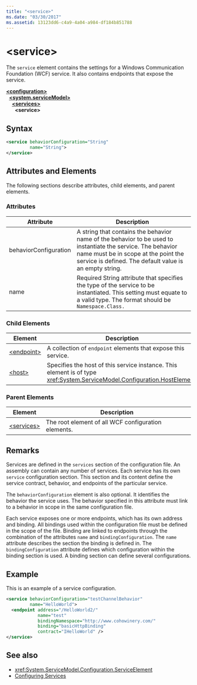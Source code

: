 ```yaml
---
title: "<service>"
ms.date: "03/30/2017"
ms.assetid: 13123dd6-c4a9-4a04-a984-df184b851788
---
```

# \<service>
The `service` element contains the settings for a Windows Communication Foundation (WCF) service. It also contains endpoints that expose the service.  
  
[**\<configuration>**](../configuration-element.md)\
&nbsp;&nbsp;[**\<system.serviceModel>**](system-servicemodel.md)\
&nbsp;&nbsp;&nbsp;&nbsp;[**\<services>**](services.md)\
&nbsp;&nbsp;&nbsp;&nbsp;&nbsp;&nbsp;**\<service>**  
  
## Syntax  
  
```xml  
<service behaviorConfiguration="String"
         name="String">
</service>
```  
  
## Attributes and Elements  
 The following sections describe attributes, child elements, and parent elements.  
  
### Attributes  
  
|Attribute|Description|  
|---------------|-----------------|  
|behaviorConfiguration|A string that contains the behavior name of the behavior to be used to instantiate the service. The behavior name must be in scope at the point the service is defined. The default value is an empty string.|  
|name|Required String attribute that specifies the type of the service to be instantiated. This setting must equate to a valid type. The format should be `Namespace.Class.`|  
  
### Child Elements  
  
|Element|Description|  
|-------------|-----------------|  
|[\<endpoint>](endpoint-element.md)|A collection of `endpoint` elements that expose this service.|  
|[\<host>](host.md)|Specifies the host of this service instance. This element is of type <xref:System.ServiceModel.Configuration.HostElement>.|  
  
### Parent Elements  
  
|Element|Description|  
|-------------|-----------------|  
|[\<services>](services.md)|The root element of all WCF configuration elements.|  
  
## Remarks  
 Services are defined in the `services` section of the configuration file. An assembly can contain any number of services. Each service has its own `service` configuration section. This section and its content define the service contract, behavior, and endpoints of the particular service.  
  
 The `behaviorConfiguration` element is also optional. It identifies the behavior the service uses. The behavior specified in this attribute must link to a behavior in scope in the same configuration file.  
  
 Each service exposes one or more endpoints, which has its own address and binding. All bindings used within the configuration file must be defined in the scope of the file. Binding are linked to endpoints through the combination of the attributes `name` and `bindingConfiguration`. The `name` attribute describes the section the binding is defined in. The `bindingConfiguration` attribute defines which configuration within the binding section is used. A binding section can define several configurations.  
  
## Example  
 This is an example of a service configuration.  
  
```xml  
<service behaviorConfiguration="testChannelBehavior"
         name="HelloWorld">
  <endpoint address="/HelloWorld2/"
            name="test"
            bindingNamespace="http://www.cohowinery.com/"
            binding="basicHttpBinding"
            contract="IHelloWorld" />
</service>
```  
  
## See also

- <xref:System.ServiceModel.Configuration.ServiceElement>
- [Configuring Services](../../../wcf/configuring-services.md)
